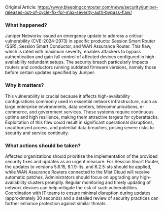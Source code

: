 Original Article: https://www.bleepingcomputer.com/news/security/juniper-releases-out-of-cycle-fix-for-max-severity-auth-bypass-flaw/

### What happened?
Juniper Networks issued an emergency update to address a critical vulnerability (CVE-2024-2973) in specific products: Session Smart Router (SSR), Session Smart Conductor, and WAN Assurance Router. This flaw, which is rated with maximum severity, enables attackers to bypass authentication and gain full control of affected devices configured in high-availability redundant setups. The security breach particularly impacts routers and conductors running outdated firmware versions, namely those before certain updates specified by Juniper.

### Why it matters?
This vulnerability is crucial because it affects high-availability configurations commonly used in essential network infrastructure, such as large enterprise environments, data centers, telecommunications, e-commerce, and government services. These systems require continuous uptime and high resilience, making them attractive targets for cyberattacks. Exploitation of this flaw could result in significant operational disruptions, unauthorized access, and potential data breaches, posing severe risks to security and service continuity.

### What actions should be taken?
Affected organizations should prioritize the implementation of the provided security fixes and updates as an urgent measure. For Session Smart Router, the updates to versions 5.6.15, 6.1.9-lts, and 6.2.5-sts should be applied, while WAN Assurance Routers connected to the Mist Cloud will receive automatic patches. Administrators should focus on upgrading any high-availability clusters promptly. Regular monitoring and timely updating of network devices can help mitigate the risk of such vulnerabilities. Coordination with IT teams to ensure minimal disruption during updates (approximately 30 seconds) and a detailed review of security practices can further enhance protection against similar threats.